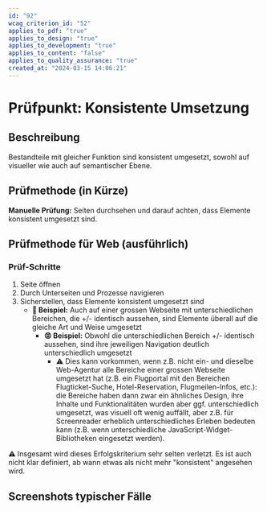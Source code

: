 ```yaml
---
id: "92"
wcag_criterion_id: "52"
applies_to_pdf: "true"
applies_to_design: "true"
applies_to_development: "true"
applies_to_content: "false"
applies_to_quality_assurance: "true"
created_at: "2024-03-15 14:06:21"
---
```


# Prüfpunkt: Konsistente Umsetzung

## Beschreibung

Bestandteile mit gleicher Funktion sind konsistent umgesetzt, sowohl auf visueller wie auch auf semantischer Ebene.

## Prüfmethode (in Kürze)

**Manuelle Prüfung:** Seiten durchsehen und darauf achten, dass Elemente konsistent umgesetzt sind.

## Prüfmethode für Web (ausführlich)

### Prüf-Schritte

1. Seite öffnen
1. Durch Unterseiten und Prozesse navigieren
1. Sicherstellen, dass Elemente konsistent umgesetzt sind
    - **🙂 Beispiel:** Auch auf einer grossen Webseite mit unterschiedlichen Bereichen, die +/- identisch aussehen, sind Elemente überall auf die gleiche Art und Weise umgesetzt
        - **😡 Beispiel:** Obwohl die unterschiedlichen Bereich +/- identisch aussehen, sind ihre jeweiligen Navigation deutlich unterschiedlich umgesetzt
            - ⚠️ Dies kann vorkommen, wenn z.B. nicht ein- und dieselbe Web-Agentur alle Bereiche einer grossen Webseite umgesetzt hat (z.B. ein Flugportal mit den Bereichen Flugticket-Suche, Hotel-Reservation, Flugmeilen-Infos, etc.): die Bereiche haben dann zwar ein ähnliches Design, ihre Inhalte und Funktionalitäten wurden aber ggf. unterschiedlich umgesetzt, was visuell oft wenig auffällt, aber z.B. für Screenreader erheblich unterschiedliches Erleben bedeuten kann (z.B. wenn unterschiedliche JavaScript-Widget-Bibliotheken eingesetzt werden).

⚠️ Insgesamt wird dieses Erfolgskriterium sehr selten verletzt. Es ist auch nicht klar definiert, ab wann etwas als nicht mehr "konsistent" angesehen wird.

## Screenshots typischer Fälle

